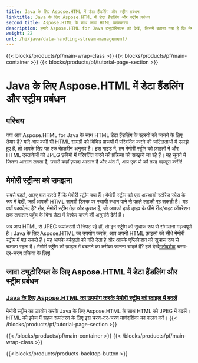```yaml
---
title: Java के लिए Aspose.HTML में डेटा हैंडलिंग और स्ट्रीम प्रबंधन
linktitle: Java के लिए Aspose.HTML में डेटा हैंडलिंग और स्ट्रीम प्रबंधन
second_title: Aspose.HTML के साथ जावा HTML प्रसंस्करण
description: हमारे Aspose.HTML for Java ट्यूटोरियल्स को देखें, जिसमें बताया गया है कि मेमोरी स्ट्रीम्स को फाइलों में और HTML को JPEG छवियों में आसानी से कैसे परिवर्तित किया जाए।
weight: 22
url: /hi/java/data-handling-stream-management/
---
```


{{< blocks/products/pf/main-wrap-class >}}
{{< blocks/products/pf/main-container >}}
{{< blocks/products/pf/tutorial-page-section >}}

# Java के लिए Aspose.HTML में डेटा हैंडलिंग और स्ट्रीम प्रबंधन

## परिचय

क्या आप Aspose.HTML for Java के साथ HTML डेटा हैंडलिंग के रहस्यों को जानने के लिए तैयार हैं? यदि आप कभी भी HTML सामग्री को विभिन्न प्रारूपों में परिवर्तित करने की जटिलताओं में उलझे हुए हैं, तो आपके लिए यह एक बेहतरीन अनुभव है। इस गाइड में, हम मेमोरी स्ट्रीम को फ़ाइलों में और HTML दस्तावेज़ों को JPEG छवियों में परिवर्तित करने की प्रक्रिया को समझने जा रहे हैं। यह सुनने में जितना आसान लगता है, उससे कहीं ज़्यादा आसान है और अंत में, आप एक प्रो की तरह महसूस करेंगे!

## मेमोरी स्ट्रीम्स को समझना

सबसे पहले, आइए बात करते हैं कि मेमोरी स्ट्रीम क्या हैं। मेमोरी स्ट्रीम को एक अस्थायी स्टोरेज स्पेस के रूप में देखें, जहाँ आपकी HTML सामग्री डिस्क पर स्थायी स्थान पाने से पहले लटकी रह सकती है। यह क्यों फायदेमंद है? खैर, मेमोरी स्ट्रीम तेज़ और कुशल हैं, जो आपको हार्ड ड्राइव के धीमे रीड/राइट ऑपरेशन तक लगातार पहुँच के बिना डेटा में हेरफेर करने की अनुमति देती हैं।

 जब आप HTML से JPEG रूपांतरणों से निपट रहे हों, तो इन स्ट्रीम को सुचारू रूप से संभालना महत्वपूर्ण है। Java के लिए Aspose.HTML का उपयोग करके, आप अपनी HTML फ़ाइलों को सीधे मेमोरी स्ट्रीम में पढ़ सकते हैं। यह आपके वर्कफ़्लो को गति देता है और आपके एप्लिकेशन को सुचारू रूप से चलाता रहता है। मेमोरी स्ट्रीम को फ़ाइल में बदलने का तरीका जानना चाहते हैं? इसे देखें[मार्गदर्शक](./memory-stream-to-file/) चरण-दर-चरण प्रक्रिया के लिए!

## जावा ट्यूटोरियल के लिए Aspose.HTML में डेटा हैंडलिंग और स्ट्रीम प्रबंधन
### [Java के लिए Aspose.HTML का उपयोग करके मेमोरी स्ट्रीम को फ़ाइल में बदलें](./memory-stream-to-file/)
मेमोरी स्ट्रीम का उपयोग करके Java के लिए Aspose.HTML के साथ HTML को JPEG में बदलें। HTML को इमेज में सहज रूपांतरण के लिए इस चरण-दर-चरण मार्गदर्शिका का पालन करें।
{{< /blocks/products/pf/tutorial-page-section >}}

{{< /blocks/products/pf/main-container >}}
{{< /blocks/products/pf/main-wrap-class >}}

{{< blocks/products/products-backtop-button >}}
